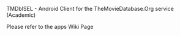 TMDbISEL - Android Client for the TheMovieDatabase.Org service (Academic)

Please refer to the apps Wiki Page
